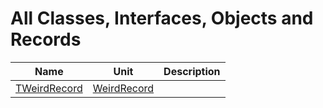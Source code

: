 # All Classes, Interfaces, Objects and Records


| Name | Unit | Description |
|---|---|---|
| [TWeirdRecord](WeirdRecord.TWeirdRecord.md) | [WeirdRecord](WeirdRecord.md) |   |
